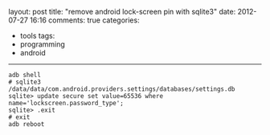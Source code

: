 layout: post
title: "remove android lock-screen pin with sqlite3"
date: 2012-07-27 16:16
comments: true
categories: 
  - tools
tags: 
  - programming
  - android
---

```
adb shell
# sqlite3 /data/data/com.android.providers.settings/databases/settings.db
sqlite> update secure set value=65536 where name='lockscreen.password_type';
sqlite> .exit
# exit
adb reboot
```
